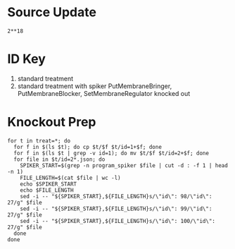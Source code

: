# Source Update

`2**18`

# ID Key

1. standard treatment
2. standard treatment with spiker PutMembraneBringer, PutMembraneBlocker, SetMembraneRegulator knocked out

# Knockout Prep

```
for t in treat=*; do
  for f in $(ls $t); do cp $t/$f $t/id=1+$f; done
  for f in $(ls $t | grep -v id=1); do mv $t/$f $t/id=2+$f; done
  for file in $t/id=2*.json; do
    SPIKER_START=$(grep -n program_spiker $file | cut -d : -f 1 | head -n 1)
    FILE_LENGTH=$(cat $file | wc -l)
    echo $SPIKER_START
    echo $FILE_LENGTH
    sed -i -- "${SPIKER_START},${FILE_LENGTH}s/\"id\": 98/\"id\": 27/g" $file
    sed -i -- "${SPIKER_START},${FILE_LENGTH}s/\"id\": 99/\"id\": 27/g" $file
    sed -i -- "${SPIKER_START},${FILE_LENGTH}s/\"id\": 100/\"id\": 27/g" $file
  done
done
```

